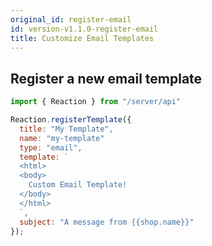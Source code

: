 ```yaml
---
original_id: register-email
id: version-v1.1.0-register-email
title: Customize Email Templates
---
```

    
## Register a new email template

```js
import { Reaction } from "/server/api"

Reaction.registerTemplate({
  title: "My Template",
  name: "my-template"
  type: "email",
  template: `
  <html>
  <body>
    Custom Email Template!
  </body>
  </html>
  `,
  subject: "A message from {{shop.name}}"
});
```
